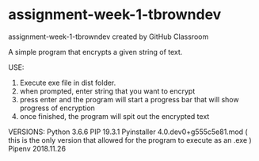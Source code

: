 # assignment-week-1-tbrowndev
assignment-week-1-tbrowndev created by GitHub Classroom

A simple program that encrypts a given string of text.

USE:
1. Execute exe file in dist folder. 
2. when prompted, enter string that you want to encrypt
3. press enter and the program will start a progress bar that will show progress of encryption
4. once finished, the program will spit out the encrypted text 

VERSIONS:
Python 3.6.6
PIP 19.3.1
Pyinstaller 4.0.dev0+g555c5e81.mod ( this is the only version that allowed for the program to execute as an .exe )
Pipenv 2018.11.26
